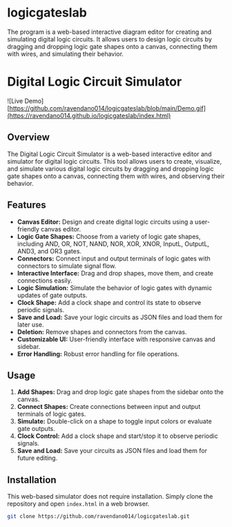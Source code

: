 # logicgateslab
The program is a web-based interactive diagram editor for creating and simulating digital logic circuits. It allows users to design logic circuits by dragging and dropping logic gate shapes onto a canvas, connecting them with wires, and simulating their behavior.

# Digital Logic Circuit Simulator

![Live Demo][https://github.com/ravendano014/logicgateslab/blob/main/Demo.gif](https://ravendano014.github.io/logicgateslab/index.html)
 
## Overview 

The Digital Logic Circuit Simulator is a web-based interactive editor and simulator for digital logic circuits. This tool allows users to create, visualize, and simulate various digital logic circuits by dragging and dropping logic gate shapes onto a canvas, connecting them with wires, and observing their behavior.

## Features

- **Canvas Editor:** Design and create digital logic circuits using a user-friendly canvas editor.
- **Logic Gate Shapes:** Choose from a variety of logic gate shapes, including AND, OR, NOT, NAND, NOR, XOR, XNOR, InputL, OutputL, AND3, and OR3 gates.
- **Connectors:** Connect input and output terminals of logic gates with connectors to simulate signal flow.
- **Interactive Interface:** Drag and drop shapes, move them, and create connections easily.
- **Logic Simulation:** Simulate the behavior of logic gates with dynamic updates of gate outputs.
- **Clock Shape:** Add a clock shape and control its state to observe periodic signals.
- **Save and Load:** Save your logic circuits as JSON files and load them for later use.
- **Deletion:** Remove shapes and connectors from the canvas.
- **Customizable UI:** User-friendly interface with responsive canvas and sidebar.
- **Error Handling:** Robust error handling for file operations.

## Usage

1. **Add Shapes:** Drag and drop logic gate shapes from the sidebar onto the canvas.
2. **Connect Shapes:** Create connections between input and output terminals of logic gates.
3. **Simulate:** Double-click on a shape to toggle input colors or evaluate gate outputs.
4. **Clock Control:** Add a clock shape and start/stop it to observe periodic signals.
5. **Save and Load:** Save your circuits as JSON files and load them for future editing.

## Installation

This web-based simulator does not require installation. Simply clone the repository and open `index.html` in a web browser.

```bash
git clone https://github.com/ravendano014/logicgateslab.git
